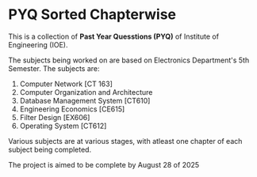 # PYQ Sorted Chapterwise

This is a collection of **Past Year Quesstions (PYQ)** of Institute of Engineering (IOE).

The subjects being worked on are based on Electronics Department's 5th Semester. The subjects are:
1. Computer Network [CT 163]
2. Computer Organization and Architecture
3. Database Management System [CT610]
4. Engineering Economics [CE615]
5. Filter Design [EX606]
6. Operating System [CT612]

Various subjects are at various stages, with atleast one chapter of each subject being completed.

The project is aimed to be complete by August 28 of 2025